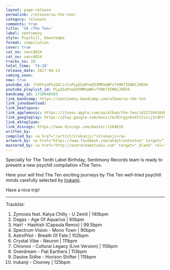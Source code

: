 ```yaml
---
layout: page-release
permalink: /release/va-the-ten/
category: releases
comments: true
title: 'VA «The Ten»'
label: sentimony
style: Psychill, Downtempo
format: compilation
cover: true
cat_no: sencd024
cat_nu: sencd024
tracks_no: 10
total_time: '74:28'
release_date: 2017-04-13
coming_soon: 
new: true
youtube_id: JlH5YyaPkzQ&list=PLp2GaPnw5O3MM1mWFvfVOKf35NKCJHEhk
youtube_playlist_id: PLp2GaPnw5O3MM1mWFvfVOKf35NKCJHEhk
bandcamp_id: 1710048583
link_bandcamp: https://sentimony.bandcamp.com/album/va-the-ten
link_junodownload: 
link_beatspace: 
link_applemusic: https://itunes.apple.com/ua/album/the-ten/id1272441640?l=uk
link_googleplay: https://play.google.com/music/m/B3rgynbx4fslvsij3cdhfvbfijq?t=The_Ten
link_ektoplazm: 
link_discogs: https://www.discogs.com/master/1164819
written_by: 
compiled_by: <a href="/artist/irukanji/">Irukanji</a>
artwork_by: <a href="https://www.facebook.com/andytrootootoo" target="_blank" rel="noopener">Trootootoo</a>
mastered_by: <a href="http://overdreamstudio.com" target="_blank" rel="noopener">Makus @ Overdream Studio</a>
---
```


Specially for The Tenth Label Birthday, Sentimony Records team is ready to present a new psychill compilation «The Ten».

Here your will find The Ten exciting journeys by The Ten well-tried psychill minds carefully selected by <a href="/artist/irukanji/">Irukanji</a>.

Have a nice trip!

---
Tracklist:

01. Zymosis feat. Katya Chilly - U Zemli \| 140bpm
02. Dagas - Age Of Aquarius \| 60bpm
03. Hair! - Hashish (Capsula Remix) \| 99.5bpm
04. Spectrum Vision - Mono Town \| 90bpm
05. AstroPilot - Breath Of Fate \| 102bpm
06. Crystal Vibe - Neuron \| 111bpm
07. Chronos - Cultural Legacy (Live Version) \| 110bpm
08. Overdream - Flat Earthers \| 113bpm
09. Daoine Sidhe - Horizon Shifter \| 115bpm
10. Irukanji - Clooney \| 125bpm
